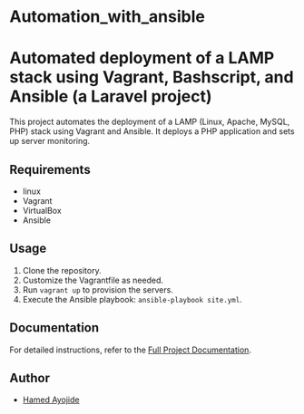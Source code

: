 # Automation_with_ansible
# Automated deployment of a LAMP stack using Vagrant, Bashscript, and Ansible (a Laravel project)

This project automates the deployment of a LAMP (Linux, Apache, MySQL, PHP) stack using Vagrant and Ansible. It deploys a PHP application and sets up server monitoring.


## Requirements

- linux
- Vagrant
- VirtualBox
- Ansible

## Usage

1. Clone the repository.
2. Customize the Vagrantfile as needed.
3. Run `vagrant up` to provision the servers.
4. Execute the Ansible playbook: `ansible-playbook site.yml`.

## Documentation

For detailed instructions, refer to the [Full Project Documentation](./Documentation.md).

## Author

- [Hamed Ayojide](https://github.com/Hamed-altschool)
